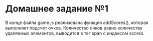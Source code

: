 # Домашнее задание №1
В конце файла game.js реализована функция addScores(), которая выполняет подсчет очков. Количество очков равно количеству удаляемых элементов, выводится в тег span с индексом scores.
